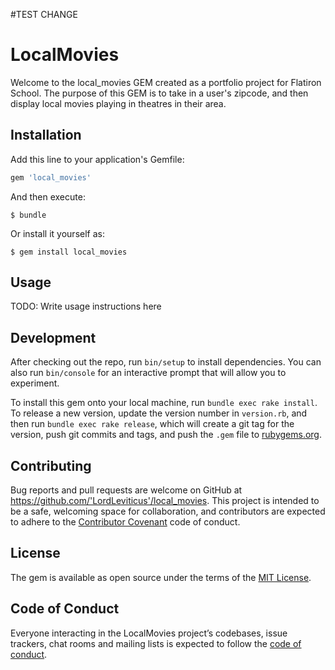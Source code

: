 #TEST CHANGE

# LocalMovies

Welcome to the local_movies GEM created as a portfolio project for Flatiron School. The purpose of this GEM is to take in a user's zipcode, and then display local movies playing in theatres in their area. 

## Installation

Add this line to your application's Gemfile:

```ruby
gem 'local_movies'
```

And then execute:

    $ bundle

Or install it yourself as:

    $ gem install local_movies

## Usage

TODO: Write usage instructions here

## Development

After checking out the repo, run `bin/setup` to install dependencies. You can also run `bin/console` for an interactive prompt that will allow you to experiment.

To install this gem onto your local machine, run `bundle exec rake install`. To release a new version, update the version number in `version.rb`, and then run `bundle exec rake release`, which will create a git tag for the version, push git commits and tags, and push the `.gem` file to [rubygems.org](https://rubygems.org).

## Contributing

Bug reports and pull requests are welcome on GitHub at https://github.com/'LordLeviticus'/local_movies. This project is intended to be a safe, welcoming space for collaboration, and contributors are expected to adhere to the [Contributor Covenant](http://contributor-covenant.org) code of conduct.

## License

The gem is available as open source under the terms of the [MIT License](https://opensource.org/licenses/MIT).

## Code of Conduct

Everyone interacting in the LocalMovies project’s codebases, issue trackers, chat rooms and mailing lists is expected to follow the [code of conduct](https://github.com/'LordLeviticus'/local_movies/blob/master/CODE_OF_CONDUCT.md).
